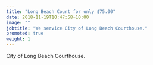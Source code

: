 ```yaml
---
title: "Long Beach Court for only $75.00"
date: 2018-11-19T10:47:58+10:00
image: ""
jobtitle: "We service City of Long Beach Courthouse."
promoted: true
weight: 1
---
```


City of Long Beach Courthouse.
